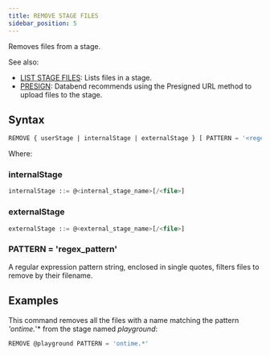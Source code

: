 ```yaml
---
title: REMOVE STAGE FILES
sidebar_position: 5
---
```


Removes files from a stage.

See also:

- [LIST STAGE FILES](04-ddl-list-stage.md): Lists files in a stage.
- [PRESIGN](presign.md): Databend recommends using the Presigned URL method to upload files to the stage.

## Syntax

```sql
REMOVE { userStage | internalStage | externalStage } [ PATTERN = '<regex_pattern>' ]
```
Where:

### internalStage

```sql
internalStage ::= @<internal_stage_name>[/<file>]
```

### externalStage

```sql
externalStage ::= @<external_stage_name>[/<file>]
```

### PATTERN = 'regex_pattern'

A regular expression pattern string, enclosed in single quotes, filters files to remove by their filename.

## Examples

This command removes all the files with a name matching the pattern *'ontime.*'* from the stage named *playground*:

```sql
REMOVE @playground PATTERN = 'ontime.*'
```
